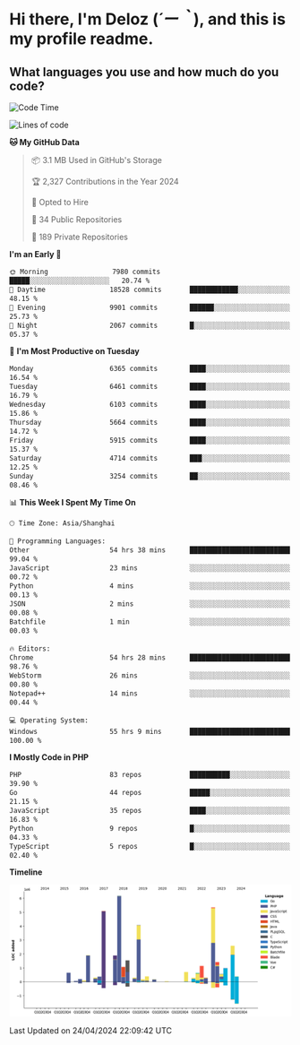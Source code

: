 # **Hi there, I'm Deloz (*´ー｀*), and this is my profile readme.**

## **What languages you use and how much do you code?**

<!--START_SECTION:waka-->
![Code Time](http://img.shields.io/badge/Code%20Time-3%2C838%20hrs%2047%20mins-blue)

![Lines of code](https://img.shields.io/badge/From%20Hello%20World%20I%27ve%20Written-38.7%20million%20lines%20of%20code-blue)

**🐱 My GitHub Data** 

> 📦 3.1 MB Used in GitHub's Storage 
 > 
> 🏆 2,327 Contributions in the Year 2024
 > 
> 💼 Opted to Hire
 > 
> 📜 34 Public Repositories 
 > 
> 🔑 189 Private Repositories 
 > 
**I'm an Early 🐤** 

```text
🌞 Morning                7980 commits        █████░░░░░░░░░░░░░░░░░░░░   20.74 % 
🌆 Daytime                18528 commits       ████████████░░░░░░░░░░░░░   48.15 % 
🌃 Evening                9901 commits        ██████░░░░░░░░░░░░░░░░░░░   25.73 % 
🌙 Night                  2067 commits        █░░░░░░░░░░░░░░░░░░░░░░░░   05.37 % 
```
📅 **I'm Most Productive on Tuesday** 

```text
Monday                   6365 commits        ████░░░░░░░░░░░░░░░░░░░░░   16.54 % 
Tuesday                  6461 commits        ████░░░░░░░░░░░░░░░░░░░░░   16.79 % 
Wednesday                6103 commits        ████░░░░░░░░░░░░░░░░░░░░░   15.86 % 
Thursday                 5664 commits        ████░░░░░░░░░░░░░░░░░░░░░   14.72 % 
Friday                   5915 commits        ████░░░░░░░░░░░░░░░░░░░░░   15.37 % 
Saturday                 4714 commits        ███░░░░░░░░░░░░░░░░░░░░░░   12.25 % 
Sunday                   3254 commits        ██░░░░░░░░░░░░░░░░░░░░░░░   08.46 % 
```


📊 **This Week I Spent My Time On** 

```text
🕑︎ Time Zone: Asia/Shanghai

💬 Programming Languages: 
Other                    54 hrs 38 mins      █████████████████████████   99.04 % 
JavaScript               23 mins             ░░░░░░░░░░░░░░░░░░░░░░░░░   00.72 % 
Python                   4 mins              ░░░░░░░░░░░░░░░░░░░░░░░░░   00.13 % 
JSON                     2 mins              ░░░░░░░░░░░░░░░░░░░░░░░░░   00.08 % 
Batchfile                1 min               ░░░░░░░░░░░░░░░░░░░░░░░░░   00.03 % 

🔥 Editors: 
Chrome                   54 hrs 28 mins      █████████████████████████   98.76 % 
WebStorm                 26 mins             ░░░░░░░░░░░░░░░░░░░░░░░░░   00.80 % 
Notepad++                14 mins             ░░░░░░░░░░░░░░░░░░░░░░░░░   00.44 % 

💻 Operating System: 
Windows                  55 hrs 9 mins       █████████████████████████   100.00 % 
```

**I Mostly Code in PHP** 

```text
PHP                      83 repos            ██████████░░░░░░░░░░░░░░░   39.90 % 
Go                       44 repos            █████░░░░░░░░░░░░░░░░░░░░   21.15 % 
JavaScript               35 repos            ████░░░░░░░░░░░░░░░░░░░░░   16.83 % 
Python                   9 repos             █░░░░░░░░░░░░░░░░░░░░░░░░   04.33 % 
TypeScript               5 repos             █░░░░░░░░░░░░░░░░░░░░░░░░   02.40 % 
```



**Timeline**

![Lines of Code chart](https://raw.githubusercontent.com/deloz/deloz/main/assets/bar_graph.png)


 Last Updated on 24/04/2024 22:09:42 UTC
<!--END_SECTION:waka-->
